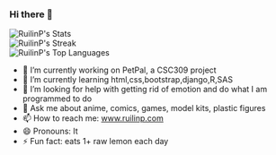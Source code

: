 ### Hi there 👋

<!--
**RuilinP/RuilinP** is a ✨ _special_ ✨ repository because its `README.md` (this file) appears on your GitHub profile.

Here are some ideas to get you started:

- 🔭 I’m currently working on ...
- 🌱 I’m currently learning ...
- 👯 I’m looking to collaborate on ...
- 🤔 I’m looking for help with ...
- 💬 Ask me about ...
- 📫 How to reach me: ...
- 😄 Pronouns: ...
- ⚡ Fun fact: ...
-->

![RuilinP's Stats](https://github-readme-stats.vercel.app/api?username=RuilinP&theme=vue-dark&show_icons=true&hide_border=false&count_private=true)  
![RuilinP's Streak](https://github-readme-streak-stats.herokuapp.com/?user=RuilinP&theme=vue-dark&hide_border=false)  
![RuilinP's Top Languages](https://github-readme-stats.vercel.app/api/top-langs/?username=RuilinP&theme=vue-dark&show_icons=true&hide_border=false&layout=compact)  
- 🔭 I’m currently working on PetPal, a CSC309 project
- 🌱 I’m currently learning html,css,bootstrap,django,R,SAS
- 🤔 I’m looking for help with getting rid of emotion and do what I am programmed to do
- 💬 Ask me about anime, comics, games, model kits, plastic figures
- 📫 How to reach me: www.ruilinp.com
- 😄 Pronouns: It
- ⚡ Fun fact: eats 1+ raw lemon each day 
